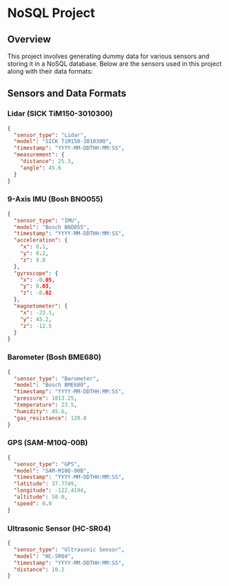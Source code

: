 # NoSQL Project

## Overview

This project involves generating dummy data for various sensors and storing it in a NoSQL database. Below are the sensors used in this project along with their data formats:

## Sensors and Data Formats

### Lidar (SICK TiM150-3010300)

```json
{
  "sensor_type": "Lidar",
  "model": "SICK TiM150-3010300",
  "timestamp": "YYYY-MM-DDTHH:MM:SS",
  "measurement": {
    "distance": 25.3,
    "angle": 45.6
  }
}

```
### 9-Axis IMU (Bosh BNO055)
```json
{
  "sensor_type": "IMU",
  "model": "Bosch BNO055",
  "timestamp": "YYYY-MM-DDTHH:MM:SS",
  "acceleration": {
    "x": 0.1,
    "y": 0.2,
    "z": 9.8
  },
  "gyroscope": {
    "x": -0.05,
    "y": 0.03,
    "z": -0.02
  },
  "magnetometer": {
    "x": -23.1,
    "y": 45.2,
    "z": -12.5
  }
}
```
### Barometer (Bosh BME680)
```json
{
  "sensor_type": "Barometer",
  "model": "Bosch BME680",
  "timestamp": "YYYY-MM-DDTHH:MM:SS",
  "pressure": 1013.25,
  "temperature": 23.5,
  "humidity": 45.6,
  "gas_resistance": 120.0
}

```
### GPS (SAM-M10Q-00B)
```json
{
  "sensor_type": "GPS",
  "model": "SAM-M10Q-00B",
  "timestamp": "YYYY-MM-DDTHH:MM:SS",
  "latitude": 37.7749,
  "longitude": -122.4194,
  "altitude": 50.0,
  "speed": 0.0
}
```
### Ultrasonic Sensor (HC-SR04)
```json
{
  "sensor_type": "Ultrasonic Sensor",
  "model": "HC-SR04",
  "timestamp": "YYYY-MM-DDTHH:MM:SS",
  "distance": 10.2
}
```




